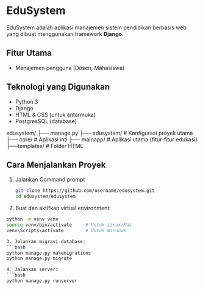 # EduSystem

EduSystem adalah aplikasi manajemen sistem pendidikan berbasis web yang dibuat menggunakan framework **Django**.


## Fitur Utama

- Manajemen pengguna (Dosen, Mahasiswa)

## Teknologi yang Digunakan

- Python 3
- Django
- HTML & CSS (untuk antarmuka)
- PostgresSQL (database)

edusystem/
├── manage.py
├── edusystem/ # Konfigurasi proyek utama
├── core/ # Aplikasi inti
├── mainapp/ # Aplikasi utama (fitur-fitur edukasi)
    ├──templates/ # Folder HTML

## Cara Menjalankan Proyek
1. Jalankan Command prompt
   ```bash
   git clone https://github.com/username/edusystem.git
   cd edusystem/edusystem

2. Buat dan aktifkan virtual environment:
  ```bash
  python -m venv venv
  source venv/bin/activate     # Untuk Linux/Mac
  venv\Scripts\activate        # Untuk Windows

3. Jalankan migrasi database:
  ```bash
  python manage.py makemigrations
  python manage.py migrate

4. Jalankan server:
  ```bash
  python manage.py runserver

